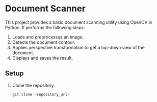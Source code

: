 # Document Scanner

This project provides a basic document scanning utility using OpenCV in Python. It performs the following steps:

1. Loads and preprocesses an image.
2. Detects the document contour.
3. Applies perspective transformation to get a top-down view of the document.
4. Displays and saves the result.

## Setup

1. Clone the repository:
   ```bash
   git clone <repository_url>
